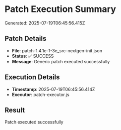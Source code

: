 # Patch Execution Summary
Generated: 2025-07-19T06:45:56.415Z

## Patch Details
- **File**: patch-1.4.1e-1-3e_src-nextgen-init.json
- **Status**: ✅ SUCCESS
- **Message**: Generic patch executed successfully

## Execution Details
- **Timestamp**: 2025-07-19T06:45:56.414Z
- **Executor**: patch-executor.js

## Result
Patch executed successfully
